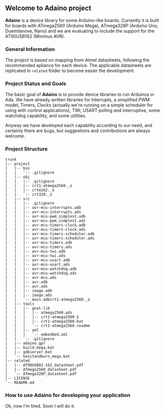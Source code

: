 ## Welcome to Adaino project ##

**Adaino** is a device library for some Arduino-like boards. Currently it is built for boards with ATmega2560 (Arduino Mega), ATmega328P (Arduino Uno, Duemilanove, Nano) and we are evaluating to include the support for the AT90USB162 (Minimus AVR).

### General Information ###

The project is based on mapping from Atmel datasheets, following the recommended apliance for each device. The applicable datasheets are replicated in `related` folder to become easier the development.

### Project Status and Goals ###

The basic goal of **Adaino** is to provide device libraries to run Arduinos in Ada. We have already written libraries for Interrupts, a simplified PWM model, Timers, Clocks (actually we're running on a simple scheduler for using with control applications), TWI, USART polling and interruptive, some watchdog capability, and some utilities. 

Anyway we have developed each capability according to our need, and certainly there are bugs, but suggestions and contributions are always welcome.

### Project Structure ##

	trunk
	|-- project
	|   |-- bin
	|   |   `-- .gitignore
	|   |-- obj
	|   |   |-- .gitignore
	|   |   |-- crt1-atmega2560._o
	|   |   |-- crtm162._o
	|   |   `-- crt328._o
	|   |-- src
	|   |   |-- .gitignore
	|   |   |-- avr-mcu-interrupts.adb
	|   |   |-- avr-mcu-interrupts.ads
	|   |   |-- avr-mcu-pwm_simplest.adb
	|   |   |-- avr-mcu-pwm_simplest.ads
	|   |   |-- avr-mcu-timers-clock.adb
	|   |   |-- avr-mcu-timers-clock.ads
	|   |   |-- avr-mcu-timers-scheduler.adb
	|   |   |-- avr-mcu-timers-scheduler.ads
	|   |   |-- avr-mcu-timers.adb
	|   |   |-- avr-mcu-timers.ads
	|   |   |-- avr-mcu-twi.adb
	|   |   |-- avr-mcu-twi.ads
	|   |   |-- avr-mcu-usart.adb
	|   |   |-- avr-mcu-usart.ads
	|   |   |-- avr-mcu-watchdog.adb
	|   |   |-- avr-mcu-watchdog.ads
	|   |   |-- avr-mcu.ads
	|   |   |-- avr.adb
	|   |   |-- avr.ads
	|   |   |-- image.adb
	|   |   |-- image.ads
	|   |   `-- main.adbcrt1-atmega2560._o
	|   |-- tools
	|   |   |-- gnat-lib
	|   |   |   |-- atmega2560.ads
	|   |   |   |-- crt1-atmega2560.S
	|   |   |   |-- crt1-atmega2560.bat
	|   |   |   `-- crt1-atmega2560.readme 
	|   |   |-- xml
	|   |   |   `-- embedded.xml
	|   |   `-- .gitignore
	|   |-- adaino.gpr
	|   |-- build_mega.bat
	|   |-- gdbserver.bat
	|   `-- hexitandburn_mega.bat
	|-- related
	|   |-- AT90USB82-162_datasheet.pdf
	|   |-- ATmega2560_datasheet.pdf
	|   `-- ATmega328P_datasheet.pdf
	|-- LICENSE
	`-- README.md

### How to use Adaino for developing your application ###

Ok, now I'm tired. Soon I will do it.

